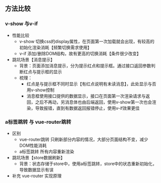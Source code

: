 ## 方法比较
### v-show 与v-if

- 性能比较
   - v-show  切换css的display属性，在页面第一次加载就会出现，有较高的初始化渲染消耗【频繁切换需求使用】
   - v-if  添加/删除DOM结构，故有更高的切换消耗【条件很少改变】
- 跳坑场景【消息提示】
   - 背景：页面添加消息提示，分为提示红点和提示框。通过接口返回参数判断红点与提示框的显示
   - 梳理：
      - 红点是与提示框不同时显示【有红点说明有未读消息】，此处显示与否用v-show控制
      - 消息框使用接口提供的数据显示，接口在页面第一次渲染请求与返回，之后不再动，另消息体也由后端返回，使用v-show第一次也会渲染，导致报错，直到有数据返回报错停止，使用v-if效果更佳
### a标签跳转 与 vue-router跳转

- 区别
    - vue-router跳转 只刷新部分内容的情况，大部分页面结构不变，减少DOM性能消耗
    - a标签跳转  所有内容重新渲染
- 跳坑场景【store数据刷新】
    - 背景：状态存储于store中，使用a标签跳转，store中的状态重新初始化，导致数据显示有误
- 补充 vue-router 实现原理

   
